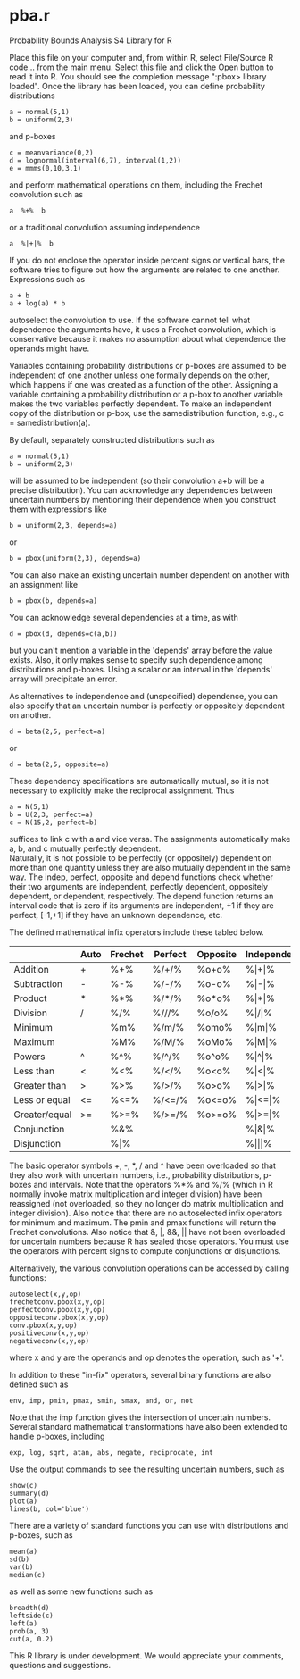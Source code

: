 # pba.r 
Probability Bounds Analysis S4 Library for R 

Place this file on your computer and, from within R, select 
File/Source R code... from the main menu.  Select this file and
click the Open button to read it into R.  You should see the 
completion message ":pbox> library loaded".  Once the library 
has been loaded, you can define probability distributions 

    a = normal(5,1)
    b = uniform(2,3)

and  p-boxes 

    c = meanvariance(0,2)    
    d = lognormal(interval(6,7), interval(1,2))   
    e = mmms(0,10,3,1) 

and perform mathematical operations on them, including the 
Frechet convolution such as 

    a  %+%  b

or a traditional convolution assuming independence

    a  %|+|%  b

If you do not enclose the operator inside percent signs or 
vertical bars, the software tries to figure out how the
arguments are related to one another. Expressions such as

    a + b  
    a + log(a) * b    

autoselect the convolution to use.  If the software cannot 
tell what dependence the arguments have, it uses a Frechet 
convolution, which is conservative because it makes no
assumption about what dependence the operands might have.


Variables containing probability distributions or p-boxes 
are assumed to be independent of one another unless one 
formally depends on the other, which happens if one was 
created as a function of the other. Assigning a variable 
containing a probability distribution or a p-box to another 
variable makes the two variables perfectly dependent.  To 
make an independent copy of the distribution or p-box, use 
the samedistribution function, e.g., c = samedistribution(a).


By default, separately constructed distributions such as 

    a = normal(5,1)    
    b = uniform(2,3)

will be assumed to be independent (so their convolution a+b 
will be a precise distribution).  You can acknowledge any
dependencies between uncertain numbers by mentioning their 
dependence when you construct them with expressions like 

    b = uniform(2,3, depends=a)
or    
    
    b = pbox(uniform(2,3), depends=a)

You can also make an existing uncertain number dependent on 
another with an assignment like

    b = pbox(b, depends=a)

You can acknowledge several dependencies at a time, as with

    d = pbox(d, depends=c(a,b))

but you can't mention a variable in the 'depends' array before 
the value exists.  Also, it only makes sense to specify such 
dependence among distributions and p-boxes.  Using a scalar or 
an interval in the 'depends' array will precipitate an error.

As alternatives to independence and (unspecified) dependence, 
you can also specify that an uncertain number is perfectly or 
oppositely dependent on another.

    d = beta(2,5, perfect=a)

or

    d = beta(2,5, opposite=a)

These dependency specifications are automatically mutual, 
so it is not necessary to explicitly make the reciprocal 
assignment.  Thus

    a = N(5,1)  
    b = U(2,3, perfect=a)  
    c = N(15,2, perfect=b)

suffices to link c with a and vice versa.  The assignments
automatically make a, b, and c mutually perfectly dependent.  
Naturally, it is not possible to be perfectly (or oppositely) 
dependent on more than one quantity unless they are also 
mutually dependent in the same way.  The indep, perfect, 
opposite and depend functions check whether their two 
arguments are independent, perfectly dependent, oppositely 
dependent, or dependent, respectively.  The depend function 
returns an interval code that is zero if its arguments are 
independent, +1 if they are perfect, \[-1,+1\] if they have
an unknown dependence, etc.

The defined mathematical infix operators include these tabled below.

|   | Auto  | Frechet  | Perfect  |Opposite   |Independent|
|---|---|---|---|---|---|
| Addition  |  +  |  %+%  |  %/+/%  |  %o+o%  |  %\|+\|%
|Subtraction  |  -  |  %-%  |  %/-/%  |  %o-o%  |  %\|-\|%
| Product  |  *  |  %*%  |  %/*/%  |  %o*o%  |  %\|*\|%
| Division  |  /  |  %/%  |  %///%  |  %o/o%  |  %\|/\|%
| Minimum  |    |  %m%  |  %/m/%  |  %omo%  |  %\|m\|%
|Maximum  |    |  %M%  |  %/M/%  |  %oMo%  |  %\|M\|%
|Powers  |  ^  |  %^%  |  %/^/%  |  %o^o%  |  %\|^\|%
|Less than  |  \<  |  %\<%  |  %/\</%  |  %o\<o%  |  %\|\<\|%
|Greater than  |  \>  |  %\>%  |  %/\>/%  |  %o\>o%  |  %\|\>\|%
|Less or equal  |  \<=  |  %\<=%  |  %/\<=/%  |  %o\<=o%  |  %\|\<=\|%
|Greater/equal  |  >=  |  %>=%  |  %/>=/%  |  %o>=o%  |  %\|>=\|%
|Conjunction  |    |  %&%  |   |   |  %\|&\|%
|Disjunction  |    |  %\|%  |  |   |  %\|\|\|%

The basic operator symbols +, -, \*, / and ^ have been overloaded 
so that they also work with uncertain numbers, i.e., probability 
distributions, p-boxes and intervals.  Note that the operators 
%\*% and %/% (which in R normally invoke matrix multiplication and 
integer division) have been reassigned (not overloaded, so they no 
longer do matrix multiplication and integer division).  Also 
notice that there are no autoselected infix operators for minimum 
and maximum.  The pmin and pmax functions will return the Frechet 
convolutions.  Also notice that &, |, &&, || have not been 
overloaded for uncertain numbers because R has sealed those 
operators.  You must use the operators with percent signs to 
compute conjunctions or disjunctions.

Alternatively, the various convolution operations can be accessed 
by calling functions:

    autoselect(x,y,op)  
    frechetconv.pbox(x,y,op)  
    perfectconv.pbox(x,y,op)  
    oppositeconv.pbox(x,y,op)  
    conv.pbox(x,y,op)  
    positiveconv(x,y,op)  
    negativeconv(x,y,op)  

where x and y are the operands and op denotes the operation, such 
as '+'.

In addition to these "in-fix" operators, several binary 
functions are also defined such as 

    env, imp, pmin, pmax, smin, smax, and, or, not

Note that the imp function gives the intersection of uncertain
numbers.  Several standard mathematical transformations have 
also been extended to handle p-boxes, including

    exp, log, sqrt, atan, abs, negate, reciprocate, int
 
Use the output commands to see the resulting uncertain numbers, 
such as

    show(c)
    summary(d)
    plot(a)
    lines(b, col='blue')

There are a variety of standard functions you can use with 
distributions and p-boxes, such as 

    mean(a)
    sd(b)
    var(b)
    median(c)

as well as some new functions such as

    breadth(d)
    leftside(c)
    left(a)
    prob(a, 3)
    cut(a, 0.2)

This R library is under development.  We would appreciate your 
comments, questions and suggestions.

